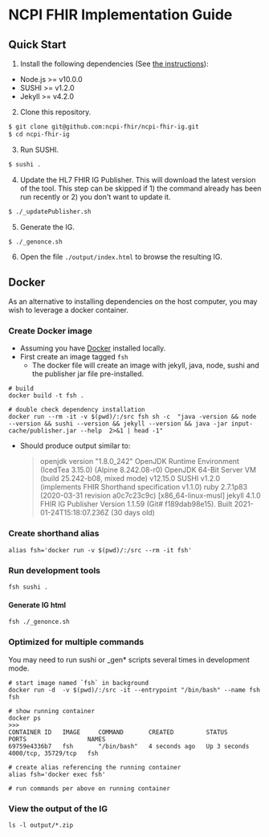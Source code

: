 # NCPI FHIR Implementation Guide

## Quick Start

1. Install the following dependencies (See [the instructions](https://fshschool.org/docs/sushi/installation/)):

- Node.js >= v10.0.0
- SUSHI >= v1.2.0
- Jekyll >= v4.2.0

2. Clone this repository.

```bash
$ git clone git@github.com:ncpi-fhir/ncpi-fhir-ig.git
$ cd ncpi-fhir-ig
```

3. Run SUSHI.

```bash
$ sushi .
```

4. Update the HL7 FHIR IG Publisher. This will download the latest version of the tool. This step can be skipped if 1) the command already has been run recently or 2) you don't want to update it.

```bash
$ ./_updatePublisher.sh
```

5. Generate the IG.

```bash
$ ./_genonce.sh
```

6. Open the file `./output/index.html` to browse the resulting IG.


## Docker

As an alternative to installing dependencies on the host computer, you may wish to leverage a docker container.

### Create Docker image

* Assuming you have [Docker](https://docs.docker.com/get-docker/) installed locally.
* First create an image tagged `fsh`
  * The docker file will create an image with jekyll, java, node, sushi and the publisher jar file pre-installed. 

```
# build
docker build -t fsh .

# double check dependency installation
docker run --rm -it -v $(pwd)/:/src fsh sh -c  "java -version && node  --version && sushi --version && jekyll --version && java -jar input-cache/publisher.jar --help  2>&1 | head -1"

```

* Should produce output similar to:

    > openjdk version "1.8.0_242"
    > OpenJDK Runtime Environment (IcedTea 3.15.0) (Alpine 8.242.08-r0)
    > OpenJDK 64-Bit Server VM (build 25.242-b08, mixed mode)
    > v12.15.0
    > SUSHI v1.2.0 (implements FHIR Shorthand specification v1.1.0)
    > ruby 2.7.1p83 (2020-03-31 revision a0c7c23c9c) [x86_64-linux-musl]
    > jekyll 4.1.0
    > FHIR IG Publisher Version 1.1.59 (Git# f189dab98e15). Built 2021-01-24T15:18:07.236Z (30 days old)


### Create shorthand alias

```
alias fsh='docker run -v $(pwd)/:/src --rm -it fsh'
```

### Run development tools

```
fsh sushi .
```

#### Generate IG html

```
fsh ./_genonce.sh
```


### Optimized for multiple commands

You may need to run sushi or _gen* scripts several times in development mode.

```
# start image named `fsh` in background
docker run -d  -v $(pwd)/:/src -it --entrypoint "/bin/bash" --name fsh  fsh

# show running container
docker ps
>>>
CONTAINER ID   IMAGE     COMMAND       CREATED         STATUS         PORTS                 NAMES
69759e4336b7   fsh       "/bin/bash"   4 seconds ago   Up 3 seconds   4000/tcp, 35729/tcp   fsh

# create alias referencing the running container
alias fsh='docker exec fsh'

# run commands per above on running container
```

### View the output of the IG 

```
ls -l output/*.zip
```

